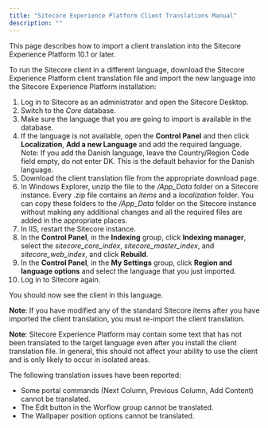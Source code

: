 ```yaml
---
title: "Sitecore Experience Platform Client Translations Manual"
description: ""
---
```


This page describes how to import a client translation into the Sitecore Experience Platform 10.1 or later.

To run the Sitecore client in a different language, download the Sitecore Experience Platform client translation file and import the new language into the Sitecore Experience Platform installation:

1. Log in to Sitecore as an administrator and open the Sitecore Desktop.
2. Switch to the *Core* database.
3. Make sure the language that you are going to import is available in the database.
4. If the language is not available, open the **Control Panel** and then click **Localization**, **Add a new Language** and add the required language. Note: If you add the Danish language, leave the Country/Region Code field empty, do not enter DK. This is the default behavior for the Danish language.
5. Download the client translation file from the appropriate download page.
6. In Windows Explorer, unzip the file to the */App_Data* folder on a Sitecore instance. Every .zip file contains an *items* and a *localization* folder. You can copy these folders to the */App_Data* folder on the Sitecore instance without making any additional changes and all the required files are added in the appropriate places.
7. In IIS, restart the Sitecore instance.
8. In the **Control Panel**, in the **Indexing** group, click **Indexing manager**, select the *sitecore_core_index*, *sitecore_master_index*, and *sitecore_web_index*, and click **Rebuild**.
9. In the **Control Panel**, in the **My Settings** group, click **Region and language options** and select the language that you just imported.
10. Log in to Sitecore again.

You should now see the client in this language. 

**Note**: If you have modified any of the standard Sitecore items after you have imported the client translation, you must re-import the client translation.

**Note**: Sitecore Experience Platform may contain some text that has not been translated to the target language even after you install the client translation file. In general, this should not affect your ability to use the client and is only likely to occur in isolated areas.

The following translation issues have been reported:
- Some portal commands (Next Column, Previous Column, Add Content) cannot be translated.
- The Edit button in the Worflow group cannot be translated.
- The Wallpaper position options cannot be translated.